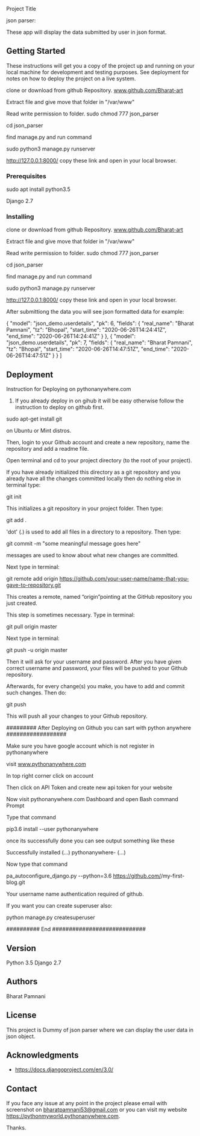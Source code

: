 ﻿Project Title

json parser: 

These app will display the data submitted by user in json format.

## Getting Started

These instructions will get you a copy of the project up and running on your local machine for development and testing purposes. See deployment for notes on how to deploy the project on a live system.

clone or download from github Repository. www.github.com/Bharat-art

Extract file and give move that folder in "/var/www"

Read write permission to folder. sudo chmod 777 json_parser

cd json_parser

find manage.py and run command

sudo python3 manage.py runserver

http://127.0.0.1:8000/ copy these link and open in your local browser.

### Prerequisites

sudo apt install python3.5

Django 2.7

### Installing

clone or download from github Repository. www.github.com/Bharat-art

Extract file and give move that folder in "/var/www"

Read write permission to folder. sudo chmod 777 json_parser

cd json_parser

find manage.py and run command

sudo python3 manage.py runserver

http://127.0.0.1:8000/ copy these link and open in your local browser.

After submittiong the data you will see json formatted data for example:


{
    "model": "json_demo.userdetails",
    "pk": 6,
    "fields": {
        "real_name": "Bharat Pamnani",
        "tz": "Bhopal",
        "start_time": "2020-06-26T14:24:41Z",
        "end_time": "2020-06-26T14:24:41Z"
    }
},
{
    "model": "json_demo.userdetails",
    "pk": 7,
    "fields": {
        "real_name": "Bharat Pamnani",
        "tz": "Bhopal",
        "start_time": "2020-06-26T14:47:51Z",
        "end_time": "2020-06-26T14:47:51Z"
    }
}
]

## Deployment

Instruction for Deploying on pythonanywhere.com

1) If you already deploy in on gihub it will be easy otherwise follow the instruction to deploy on github first.

sudo apt-get install git

on Ubuntu or Mint distros.

Then, login to your Github account and create a new repository, name the repository and add a readme file.

Open terminal and cd to your project directory (to the root of your project).

If you have already initialized this directory as a git repository and you already have all the changes committed locally then do nothing else in terminal type:

git init

This initializes a git repository in your project folder. Then type:

git add . 

'dot' (.) is used to add all files in a directory to a repository. Then type:

git commit -m "some meaningful message goes here"

messages are used to know about what new changes are committed.

Next type in terminal:

git remote add origin https://github.com/your-user-name/name-that-you-gave-to-repository.git 

This creates a remote, named “origin”pointing at the GitHub repository you just created.

This step is sometimes necessary.
Type in terminal:

git pull origin master

Next type in terminal:

git push -u origin master

Then it will ask for your username and password. After you have given correct username and password, your files will be pushed to your Github repository.

Afterwards, for every change(s) you make, you have to add and commit such changes. Then do:

git push

This will push all your changes to your Github repository.

######### After Deploying on Github you can sart with python anywhere ##################

Make sure you have google account which is not register in pythonanywhere

visit www.pythonanywhere.com

In top right corner click on account

Then click on API Token and create new api token for your website

Now visit pythonanywhere.com Dashboard and open Bash command Prompt

Type that command

pip3.6 install --user pythonanywhere

once its successfully done you can see output something like these

Successfully installed (...) pythonanywhere- (...)

Now type that command

pa_autoconfigure_django.py --python=3.6 https://github.com/<your-github-username>/my-first-blog.git


Your username name authentication required of github.

If you want you can create superuser also:

python manage.py createsuperuser

########## End ############################

## Version

Python 3.5
Django 2.7

## Authors

Bharat Pamnani

## License

This project is Dummy of json parser where we can display the user data in json object.

## Acknowledgments

* https://docs.djangoproject.com/en/3.0/
 
## Contact 

If you face any issue at any point in the project please email with screenshot on bharatpamnani53@gmail.com
or you can visit my website https://pythonmyworld.pythonanywhere.com.

Thanks.




